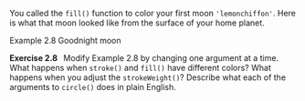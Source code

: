 <p class="main-text small-text">
    You called the <code>fill()</code> function to color your first moon <code>'lemonchiffon'</code>. Here is what that moon looked like from the surface of your home planet.
</p>
<p class="main-text small-text">Example 2.8 Goodnight moon</p>
<script type="text/p5" data-autoplay src="/sketches/chapter-2/drawing-circles.js"></script>
<p class="main-text small-text">
    <strong>Exercise 2.8 &nbsp;</strong> Modify Example 2.8 by changing one argument at a time. What happens when <code>stroke()</code> and <code>fill()</code> have different colors? What happens when you adjust the <code>strokeWeight()</code>? Describe what each of the arguments to <code>circle()</code> does in plain English.
</p>